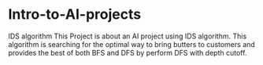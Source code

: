 # Intro-to-AI-projects
IDS algorithm
This Project is about an AI project using IDS algorithm.
This algorithm is searching for the optimal way to bring butters to customers and provides the best of both BFS and DFS by perform DFS with depth cutoff.
